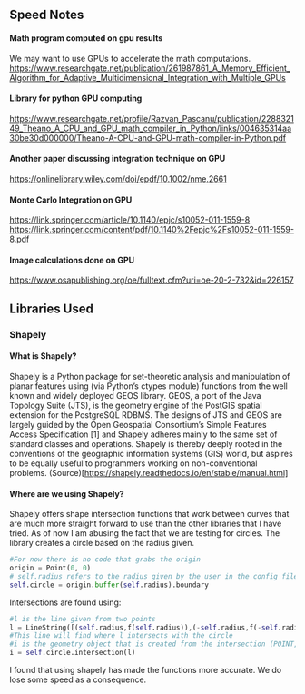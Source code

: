 ## Speed Notes

#### Math program computed on gpu results
We may want to use GPUs to accelerate the math computations. https://www.researchgate.net/publication/261987861_A_Memory_Efficient_Algorithm_for_Adaptive_Multidimensional_Integration_with_Multiple_GPUs

#### Library for python GPU computing
https://www.researchgate.net/profile/Razvan_Pascanu/publication/228832149_Theano_A_CPU_and_GPU_math_compiler_in_Python/links/004635314aa30be30d000000/Theano-A-CPU-and-GPU-math-compiler-in-Python.pdf

#### Another paper discussing integration technique on GPU
https://onlinelibrary.wiley.com/doi/epdf/10.1002/nme.2661


#### Monte Carlo Integration on GPU
https://link.springer.com/article/10.1140/epjc/s10052-011-1559-8
https://link.springer.com/content/pdf/10.1140%2Fepjc%2Fs10052-011-1559-8.pdf

#### Image calculations done on GPU
https://www.osapublishing.org/oe/fulltext.cfm?uri=oe-20-2-732&id=226157

## Libraries Used

### Shapely

#### What is Shapely?

Shapely is a Python package for set-theoretic analysis and manipulation of planar features using (via Python’s ctypes module) functions from the well known and widely deployed GEOS library. GEOS, a port of the Java Topology Suite (JTS), is the geometry engine of the PostGIS spatial extension for the PostgreSQL RDBMS. The designs of JTS and GEOS are largely guided by the Open Geospatial Consortium’s Simple Features Access Specification [1] and Shapely adheres mainly to the same set of standard classes and operations. Shapely is thereby deeply rooted in the conventions of the geographic information systems (GIS) world, but aspires to be equally useful to programmers working on non-conventional problems. (Source)[https://shapely.readthedocs.io/en/stable/manual.html]

#### Where are we using Shapely?

Shapely offers shape intersection functions that work between curves that are much more straight forward to use than the other libraries that I have tried. As of now I am abusing the fact that we are testing for circles. The library creates a circle based on the radius given. 
```Python
#For now there is no code that grabs the origin
origin = Point(0, 0)
# self.radius refers to the radius given by the user in the config file
self.circle = origin.buffer(self.radius).boundary
```

Intersections are found using:
```Python
#l is the line given from two points
l = LineString([(self.radius,f(self.radius)),(-self.radius,f(-self.radius)) ])
#This line will find where l intersects with the circle
#i is the geometry object that is created from the intersection (POINT, MULTIPOINT, LINE, etc)
i = self.circle.intersection(l)
```

I found that using shapely has made the functions more accurate. We do lose some speed as a consequence.
    